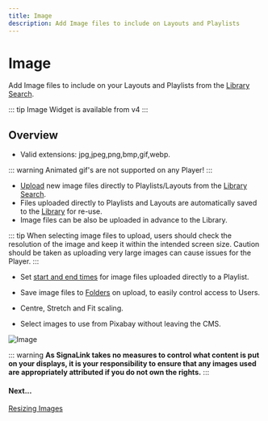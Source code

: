 ```yaml
---
title: Image
description: Add Image files to include on Layouts and Playlists
---
```


# Image

Add Image files to include on your Layouts and Playlists from the [Library Search](/guide/layouts/editor/library-search).

::: tip
Image Widget is available from v4
:::

## Overview

- Valid extensions: jpg,jpeg,png,bmp,gif,webp.

::: warning
Animated gif's are not supported on any Player!
:::

- [Upload](/guide/media/library#add-media-upload) new image files directly to Playlists/Layouts from the [Library Search](/guide/layouts/editor/library-search).
- Files uploaded directly to Playlists and Layouts are automatically saved to the [Library](/guide/media/library) for re-use.
- Image files can be also be uploaded in advance to the Library.

::: tip
When selecting image files to upload, users should check the resolution of the image and keep it within the intended screen size. Caution should be taken as uploading very large images can cause issues for the Player.
:::

- Set [start and end times](/guide/media/playlists#widget-expiry-dates) for image files uploaded directly to a Playlist.

- Save image files to [Folders](/guide/tour/folders) on upload, to easily control access to Users.

- Centre, Stretch and Fit scaling.

- Select images to use from Pixabay without leaving the CMS.

![Image](/img/v4_media_module_image.png)

::: warning
**As SignaLink takes no measures to control what content is put on your displays, it is your responsibility to ensure that any images used are appropriately attributed if you do not own the rights.**
:::

#### Next...

[Resizing Images](/guide/media/resizing-images) 